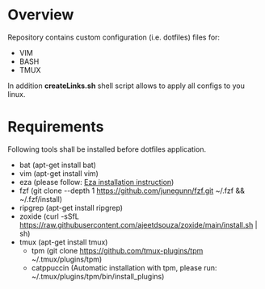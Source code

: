 # Overview

Repository contains custom configuration (i.e. dotfiles) files for:
- VIM
- BASH
- TMUX

In addition **createLinks.sh** shell script allows to apply all configs to you linux.

# Requirements
Following tools shall be installed before dotfiles application.
- bat (apt-get install bat)
- vim (apt-get install vim)
- eza (please follow: [Eza installation instruction](https://github.com/eza-community/eza/blob/main/INSTALL.md))
- fzf (git clone --depth 1 https://github.com/junegunn/fzf.git ~/.fzf && ~/.fzf/install)
- ripgrep (apt-get install ripgrep)
- zoxide (curl -sSfL https://raw.githubusercontent.com/ajeetdsouza/zoxide/main/install.sh | sh)
- tmux (apt-get install tmux)
    - tpm (git clone https://github.com/tmux-plugins/tpm ~/.tmux/plugins/tpm)
    - catppuccin (Automatic installation with tpm, please run: ~/.tmux/plugins/tpm/bin/install_plugins)
